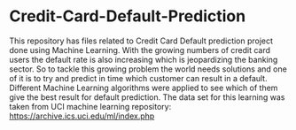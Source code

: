 # Credit-Card-Default-Prediction
This repository has files related to Credit Card Default prediction project done using Machine Learning. 
With the growing numbers of credit card users the default rate is also increasing which is jeopardizing the banking sector. So to tackle this growing problem the world needs solutions and one of it is
to try and predict in time which customer can result in a default. Different Machine Learning algorithms were applied to see which of them give the best result for default prediction. 
The data set for this learning was taken from UCI machine learning repository: https://archive.ics.uci.edu/ml/index.php
